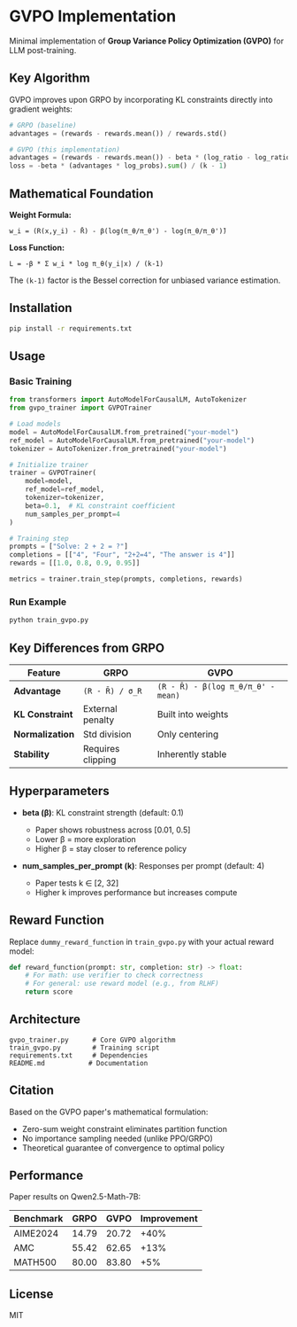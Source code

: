 # GVPO Implementation

Minimal implementation of **Group Variance Policy Optimization (GVPO)** for LLM post-training.

## Key Algorithm

GVPO improves upon GRPO by incorporating KL constraints directly into gradient weights:

```python
# GRPO (baseline)
advantages = (rewards - rewards.mean()) / rewards.std()

# GVPO (this implementation)
advantages = (rewards - rewards.mean()) - beta * (log_ratio - log_ratio.mean())
loss = -beta * (advantages * log_probs).sum() / (k - 1)
```

## Mathematical Foundation

**Weight Formula:**
```
w_i = (R(x,y_i) - R̄) - β(log(π_θ/π_θ') - log(π_θ/π_θ')̄)
```

**Loss Function:**
```
L = -β * Σ w_i * log π_θ(y_i|x) / (k-1)
```

The `(k-1)` factor is the Bessel correction for unbiased variance estimation.

## Installation

```bash
pip install -r requirements.txt
```

## Usage

### Basic Training

```python
from transformers import AutoModelForCausalLM, AutoTokenizer
from gvpo_trainer import GVPOTrainer

# Load models
model = AutoModelForCausalLM.from_pretrained("your-model")
ref_model = AutoModelForCausalLM.from_pretrained("your-model")
tokenizer = AutoTokenizer.from_pretrained("your-model")

# Initialize trainer
trainer = GVPOTrainer(
    model=model,
    ref_model=ref_model,
    tokenizer=tokenizer,
    beta=0.1,  # KL constraint coefficient
    num_samples_per_prompt=4
)

# Training step
prompts = ["Solve: 2 + 2 = ?"]
completions = [["4", "Four", "2+2=4", "The answer is 4"]]
rewards = [[1.0, 0.8, 0.9, 0.95]]

metrics = trainer.train_step(prompts, completions, rewards)
```

### Run Example

```bash
python train_gvpo.py
```

## Key Differences from GRPO

| Feature | GRPO | GVPO |
|---------|------|------|
| **Advantage** | `(R - R̄) / σ_R` | `(R - R̄) - β(log π_θ/π_θ' - mean)` |
| **KL Constraint** | External penalty | Built into weights |
| **Normalization** | Std division | Only centering |
| **Stability** | Requires clipping | Inherently stable |

## Hyperparameters

- **beta (β)**: KL constraint strength (default: 0.1)
  - Paper shows robustness across [0.01, 0.5]
  - Lower β = more exploration
  - Higher β = stay closer to reference policy

- **num_samples_per_prompt (k)**: Responses per prompt (default: 4)
  - Paper tests k ∈ [2, 32]
  - Higher k improves performance but increases compute

## Reward Function

Replace `dummy_reward_function` in `train_gvpo.py` with your actual reward model:

```python
def reward_function(prompt: str, completion: str) -> float:
    # For math: use verifier to check correctness
    # For general: use reward model (e.g., from RLHF)
    return score
```

## Architecture

```
gvpo_trainer.py      # Core GVPO algorithm
train_gvpo.py        # Training script
requirements.txt     # Dependencies
README.md           # Documentation
```

## Citation

Based on the GVPO paper's mathematical formulation:
- Zero-sum weight constraint eliminates partition function
- No importance sampling needed (unlike PPO/GRPO)
- Theoretical guarantee of convergence to optimal policy

## Performance

Paper results on Qwen2.5-Math-7B:

| Benchmark | GRPO | GVPO | Improvement |
|-----------|------|------|-------------|
| AIME2024 | 14.79 | 20.72 | +40% |
| AMC | 55.42 | 62.65 | +13% |
| MATH500 | 80.00 | 83.80 | +5% |

## License

MIT
